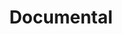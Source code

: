 ---
order: 1
layout: documental
title: Documental
metadescripcion: Documental da Candidatura á Listaxe do Patrimonio Mundial de Ribeira Sacra Paisaxe da Agua
video_url: '1093022248'
---
